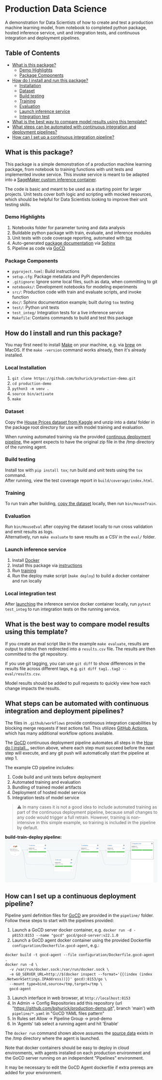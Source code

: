 # Production Data Science
A demonstration for Data Scientists of how to create and test a production 
machine learning model, from notebook to completed python package, hosted inference service, 
unit and integration tests, and continuous integration and deployment pipelines. 

## Table of Contents
* [What is this package?](#what-is-this-package)
  * [Demo Highlights](#demo-highlights)
  * [Package Components](#package-components)
* [How do I install and run this package?](#how-do-i-install-and-run-this-package)
  * [Installation](#local-installation)
  * [Dataset](#dataset)
  * [Build testing](#build-testing)
  * [Training](#training)
  * [Evaluation](#evaluation)
  * [Launch inference service](#launch-inference-service)
  * [Integration test](#local-integration-test)
* [What is the best way to compare model results using this template?](#what-is-the-best-way-to-compare-model-results-using-this-template)  
* [What steps can be automated with continuous integration and deployment pipelines?](#what-steps-can-be-automated-with-continuous-integration-and-deployment-pipelines)
* [How can I set up a continuous integration pipeline?](#how-can-i-set-up-a-continuous-deployment-pipeline)

## What is this package? 
This package is a simple demonstration of a production machine learning package, 
from notebook to training functions with unit tests and implemented invoke service. 
This invoke service is meant to be adapted into a
[SageMaker custom inference container](https://docs.aws.amazon.com/sagemaker/latest/dg/adapt-inference-container.html).

The code is basic and meant to be used as a starting point for larger projects. Unit 
tests cover both logic and scripting with mocked resources, which should be helpful for Data Scientists 
looking to improve their unit testing skills. 

### Demo Highlights
1. Notebooks folder for parameter tuning and data analysis
1. Buildable python package with train, evaluate, and inference modules
1. Unit tests with code coverage reporting, automated with [tox](https://tox.wiki/en/latest/)
1. Auto-generated [package documentation](https://bshurick.github.io/production-demo/) 
via [Sphinx](https://www.sphinx-doc.org/en/master/)
1. Pipeline as code via [GoCD](https://www.gocd.org/)

### Package Components
* `pyproject.toml`: Build instructions 
* `setup.cfg`: Package metadata and PyPi dependencies
* `.gitignore`: Ignore some local files, such as data, when committing to git
* `notebooks/`: Development notebooks for modeling experiments 
* `src/`: Production code with train and evaluate scripts, and invoke function
* `doc/`: Sphinx documentation example; built during `tox` testing
* `test/`: Python unit tests 
* `test_integ/` Integration tests for a live inference service
* `Makefile`: Contains commands to build and test this package

## How do I install and run this package?

You may first need to install [Make](https://www.gnu.org/software/make/) on your machine, 
e.g. via [brew](https://formulae.brew.sh/formula/make) on MacOS. If the `make -version` command 
works already, then it's already installed. 

### Local Installation
1. `git clone https://github.com/bshurick/production-demo.git`  
2. `cd production-demo`  
3. `python3 -m venv .`  
4. `source bin/activate`  
5. `make` 

### Dataset 
Copy the
[House Prices dataset from Kaggle](https://www.kaggle.com/c/house-prices-advanced-regression-techniques/data)
and unzip into a data/ folder in the package root directory for use with model training and evaluation. 

When running automated training via the provided [continous deployment pipeline](#how-can-i-set-up-a-continuous-deployment-pipeline), 
the agent expects to have the original zip file in the /tmp directory of the running agent. 

### Build testing 
Install tox with `pip install tox`; 
run build and unit tests using the `tox` command.  
After running, 
view the test coverage report in `build/coverage/index.html`. 

### Training 
To run train after building, [copy the dataset](#dataset) locally, then run `bin/HouseTrain`.

### Evaluation 
Run `bin/HouseEval` after copying the dataset locally to run cross validation and emit results as logs.  
Alternatively, run `make evaluate` to save results as a CSV in the `eval/` folder.

### Launch inference service
1. Install [Docker](https://docs.docker.com/get-docker/)
1. Install this package via [instructions](#installation)
1. Run [training](#training)
1. Run the deploy make script (`make deploy`) to build a docker container and run locally

### Local integration test
After [launching](#launch-inference-service) the inference service docker container locally,
run `pytest test_integ` to run integration tests on the running service.  

## What is the best way to compare model results using this template? 

If you create an eval script like in the example `make evaluate`, results 
are output to stdout then redirected into a `results.csv` file. The results are then committed 
to the git repository.  

If you use git tagging, you can use `git diff` to show differences
in the results file across different tags, e.g. `git diff tag1..tag2 -- eval/results.csv`.  

Model results should be added to pull requests to quickly view how each change impacts the results.

## What steps can be automated with continuous integration and deployment pipelines?

The files in `.github/workflows` provide continuous integration capabilities by blocking 
merge requests if test actions fail. 
This utilizes [GitHub Actions](https://docs.github.com/en/actions/automating-builds-and-tests/about-continuous-integration), 
which has many additional workflow options available.

The [GoCD](https://docs.gocd.org) continuous deployment pipeline automates all steps in the 
[How do I install...](#how-do-i-install-and-run-this-package) section above, where 
each step must succeed before the next step will execute, and any git push will 
automatically start the pipeline at step 1. 

The example CD pipeline includes:
1. Code build and unit tests before deployment
1. Automated training and evaluation 
1. Bundling of trained model artifacts 
1. Deployment of hosted model service 
1. Integration tests of model service

> :warning: In many cases it is not a good idea to include automated training as part of the continuous deployment pipeline, 
> because small changes to any code would trigger a full retrain. However, 
> training is non-intensive in this simple example, so training is included in the pipeline by default. 

**build-train-deploy pipeline:**  
<img src="https://raw.githubusercontent.com/bshurick/production-demo/main/doc/images/pipeline.png" />

## How can I set up a continuous deployment pipeline? 

Pipeline yaml definition files for [GoCD](https://docs.gocd.org) 
are provided in the `pipeline/` folder.  
Follow these steps to start with the pipelines provided:  
1. Launch a GoCD server docker container, e.g. `docker run -d -p8153:8153 --name "gocd" gocd/gocd-server:v22.1.0`
2. Launch a GoCD agent docker container using the provided Dockerfile
`configuration/Dockerfile.gocd-agent`, e.g.: 
```
docker build -t gocd-agent --file configuration/Dockerfile.gocd-agent .
docker run -d \
  -v /var/run/docker.sock:/var/run/docker.sock \
  -e GO_SERVER_URL=http://$(docker inspect --format='{{(index (index .NetworkSettings.IPAddress))}}' gocd):8153/go \
  --mount type=bind,source=/tmp,target=/tmp \
  gocd-agent
```

3. Launch interface in web browser, at `http://localhost:8153`
4. In Admin -> Config Repositories add this repository (url "https://github.com/bshurick/production-demo.git", branch 'main') with `pipeline/*.yaml` in "GoCD YAML files pattern" 
5. In Rules set Allow -> Pipeline Group -> prod-demo
6. In 'Agents' tab select a running agent and hit 'Enable'

The `docker run` command shown above assumes the [source data](#dataset) exists in the /tmp directory where the agent is launched.

Note that docker containers should be easy to deploy in cloud environments, with agents installed 
on each production environment and the GoCD server running on an independent "Pipelines" environment. 

It may be necessary to edit the GoCD Agent dockerfile if extra prereqs are added for your environment. 
